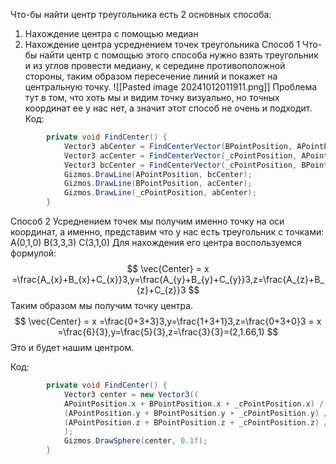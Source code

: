 Что-бы найти центр треугольника есть 2 основных способа:
1) Нахождение центра с помощью медиан
2) Нахождение центра усреднением точек треугольника
Способ 1
Что-бы найти центр с помощью этого способа нужно взять треугольник и из углов провести медиану, к середине противоположной стороны, таким образом пересечение линий и покажет на центральную точку.
![[Pasted image 20241012011911.png]]
Проблема тут в том, что хоть мы и видим точку визуально, но точных координат ее у нас нет, а значит этот способ не очень и подходит.
Код:

```csharp
        private void FindCenter() {
            Vector3 abCenter = FindCenterVector(BPointPosition, APointPosition);
            Vector3 acCenter = FindCenterVector(_cPointPosition, APointPosition);
            Vector3 bcCenter = FindCenterVector(_cPointPosition, BPointPosition);
            Gizmos.DrawLine(APointPosition, bcCenter);
            Gizmos.DrawLine(BPointPosition, acCenter);
            Gizmos.DrawLine(_cPointPosition, abCenter);
        }
```

Способ 2
Усреднением точек мы получим именно точку на оси координат, а именно, представим что у нас есть треугольник с точками:
A(0,1,0)
B(3,3,3)
C(3,1,0)
Для нахождения его центра воспользуемся формулой:
$$
\vec{Center} = x =\frac{A_{x}+B_{x}+C_{x}}3,y=\frac{A_{y}+B_{y}+C_{y}}3,z=\frac{A_{z}+B_{z}+C_{z}}3
$$
Таким образом мы получим точку центра.
$$
\vec{Center} = x =\frac{0+3+3}3,y=\frac{1+3+1}3,z=\frac{0+3+0}3 = x =\frac{6}{3},y=\frac{5}{3},z=\frac{3}{3}=(2,1.66,1)
$$
Это и будет нашим центром.

Код:
```csharp
        private void FindCenter() {
            Vector3 center = new Vector3((
            APointPosition.x + BPointPosition.x + _cPointPosition.x) / 3,
            (APointPosition.y + BPointPosition.y + _cPointPosition.y) / 3,
            (APointPosition.z + BPointPosition.z + _cPointPosition.z) / 3
            );
            Gizmos.DrawSphere(center, 0.1f);
        }
```
